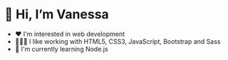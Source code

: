 # 👋 Hi, I’m Vanessa
- ♥️ I'm interested in web development
- 👩🏻‍💻 I like working with HTML5, CSS3, JavaScript, Bootstrap and Sass
- 🧠️ I'm currently learning Node.js
